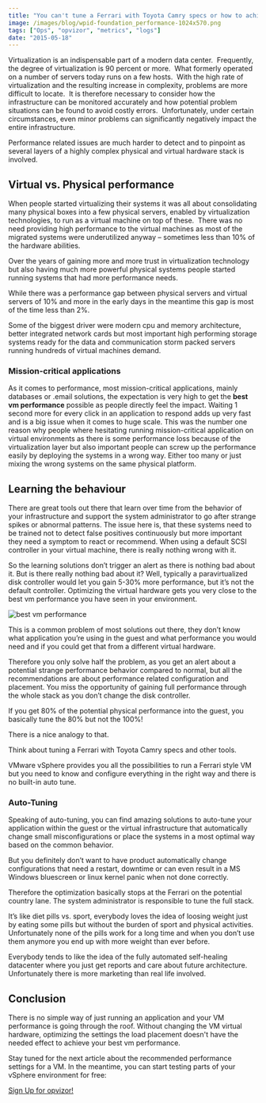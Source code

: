 ```yaml
---
title: "You can't tune a Ferrari with Toyota Camry specs or how to achieve best VM Performance"
image: /images/blog/wpid-foundation_performance-1024x570.png
tags: ["Ops", "opvizor", "metrics", "logs"]
date: "2015-05-18"
---
```


Virtualization is an indispensable part of a modern data center.  Frequently, the degree of virtualization is 90 percent or more.  What formerly operated on a number of servers today runs on a few hosts.  With the high rate of virtualization and the resulting increase in complexity, problems are more difficult to locate.  It is therefore necessary to consider how the infrastructure can be monitored accurately and how potential problem situations can be found to avoid costly errors.  Unfortunately, under certain circumstances, even minor problems can significantly negatively impact the entire infrastructure.

Performance related issues are much harder to detect and to pinpoint as several layers of a highly complex physical and virtual hardware stack is involved.

## Virtual vs. Physical performance

When people started virtualizing their systems it was all about consolidating many physical boxes into a few physical servers, enabled by virtualization technologies, to run as a virtual machine on top of these.  There was no need providing high performance to the virtual machines as most of the migrated systems were underutilized anyway – sometimes less than 10% of the hardware abilities.

Over the years of gaining more and more trust in virtualization technology but also having much more powerful physical systems people started running systems that had more performance needs.

While there was a performance gap between physical servers and virtual servers of 10% and more in the early days in the meantime this gap is most of the time less than 2%.

Some of the biggest driver were modern cpu and memory architecture, better integrated network cards but most important high performing storage systems ready for the data and communication storm packed servers running hundreds of virtual machines demand.

### Mission-critical applications

As it comes to performance, most mission-critical applications, mainly databases or .email solutions, the expectation is very high to get the **best vm performance** possible as people directly feel the impact. Waiting 1 second more for every click in an application to respond adds up very fast and is a big issue when it comes to huge scale. This was the number one reason why people where hesitating running mission-critical application on virtual environments as there is some performance loss because of the virtualization layer but also important people can screw up the performance easily by deploying the systems in a wrong way. Either too many or just mixing the wrong systems on the same physical platform.

## Learning the behaviour

There are great tools out there that learn over time from the behavior of your infrastructure and support the system administrator to go after strange spikes or abnormal patterns. The issue here is, that these systems need to be trained not to detect false positives continuously but more important they need a symptom to react or recommend. When using a default SCSI controller in your virtual machine, there is really nothing wrong with it.

So the learning solutions don’t trigger an alert as there is nothing bad about it. But is there really nothing bad about it? Well, typically a paravirtualized disk controller would let you gain 5-30% more performance, but it’s not the default controller. Optimizing the virtual hardware gets you very close to the best vm performance you have seen in your environment.

![best vm performance](/images/blog/wpid-foundation_performance-1024x570.png)

This is a common problem of most solutions out there, they don’t know what application you’re using in the guest and what performance you would need and if you could get that from a different virtual hardware.

Therefore you only solve half the problem, as you get an alert about a potential strange performance behavior compared to normal, but all the recommendations are about performance related configuration and placement. You miss the opportunity of gaining full performance through the whole stack as you don’t change the disk controller.

If you get 80% of the potential physical performance into the guest, you basically tune the 80% but not the 100%!

There is a nice analogy to that. 

Think about tuning a Ferrari with Toyota Camry specs and other tools.

VMware vSphere provides you all the possibilities to run a Ferrari style VM but you need to know and configure everything in the right way and there is no built-in auto tune.

### Auto-Tuning

Speaking of auto-tuning, you can find amazing solutions to auto-tune your application within the guest or the virtual infrastructure that automatically change small misconfigurations or place the systems in a most optimal way based on the common behavior.

But you definitely don’t want to have product automatically change configurations that need a restart, downtime or can even result in a MS Windows bluescreen or linux kernel panic when not done correctly.

Therefore the optimization basically stops at the Ferrari on the potential country lane. The system administrator is responsible to tune the full stack.

It’s like diet pills vs. sport, everybody loves the idea of loosing weight just by eating some pills but without the burden of sport and physical activities. Unfortunately none of the pills work for a long time and when you don’t use them anymore you end up with more weight than ever before.

Everybody tends to like the idea of the fully automated self-healing datacenter where you just get reports and care about future architecture. Unfortunately there is more marketing than real life involved.

## Conclusion

There is no simple way of just running an application and your VM performance is going through the roof. Without changing the VM virtual hardware, optimizing the settings the load placement doesn't have the needed effect to achieve your best vm performance.

Stay tuned for the next article about the recommended performance settings for a VM. In the meantime, you can start testing parts of your vSphere environment for free:

[Sign Up for opvizor!](https://www.opvizor.com/register "Sign Up for opvizor!")

